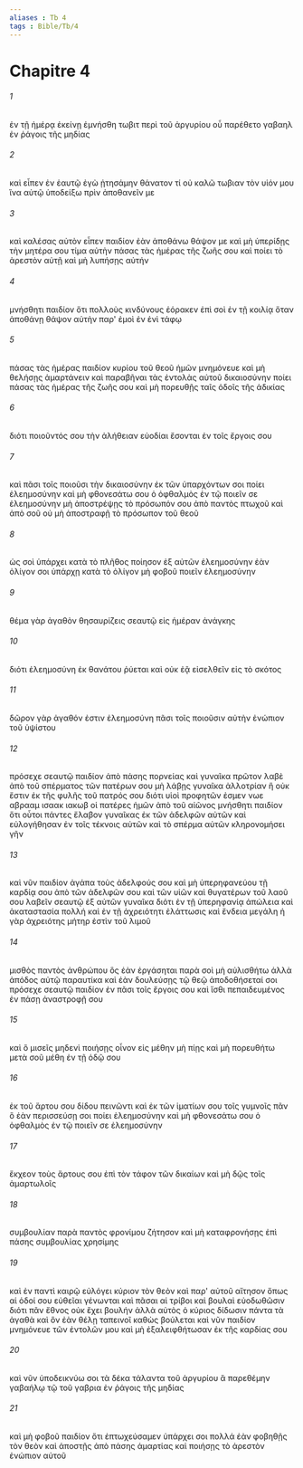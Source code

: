 ```yaml
---
aliases : Tb 4
tags : Bible/Tb/4
---
```


# Chapitre 4

###### 1
ἐν τῇ ἡμέρᾳ ἐκείνῃ ἐμνήσθη τωβιτ περὶ τοῦ ἀργυρίου οὗ παρέθετο γαβαηλ ἐν ῥάγοις τῆς μηδίας
###### 2
καὶ εἶπεν ἐν ἑαυτῷ ἐγὼ ᾐτησάμην θάνατον τί οὐ καλῶ τωβιαν τὸν υἱόν μου ἵνα αὐτῷ ὑποδείξω πρὶν ἀποθανεῖν με
###### 3
καὶ καλέσας αὐτὸν εἶπεν παιδίον ἐὰν ἀποθάνω θάψον με καὶ μὴ ὑπερίδῃς τὴν μητέρα σου τίμα αὐτὴν πάσας τὰς ἡμέρας τῆς ζωῆς σου καὶ ποίει τὸ ἀρεστὸν αὐτῇ καὶ μὴ λυπήσῃς αὐτήν
###### 4
μνήσθητι παιδίον ὅτι πολλοὺς κινδύνους ἑόρακεν ἐπὶ σοὶ ἐν τῇ κοιλίᾳ ὅταν ἀποθάνῃ θάψον αὐτὴν παρ' ἐμοὶ ἐν ἑνὶ τάφῳ
###### 5
πάσας τὰς ἡμέρας παιδίον κυρίου τοῦ θεοῦ ἡμῶν μνημόνευε καὶ μὴ θελήσῃς ἁμαρτάνειν καὶ παραβῆναι τὰς ἐντολὰς αὐτοῦ δικαιοσύνην ποίει πάσας τὰς ἡμέρας τῆς ζωῆς σου καὶ μὴ πορευθῇς ταῖς ὁδοῖς τῆς ἀδικίας
###### 6
διότι ποιοῦντός σου τὴν ἀλήθειαν εὐοδίαι ἔσονται ἐν τοῖς ἔργοις σου
###### 7
καὶ πᾶσι τοῖς ποιοῦσι τὴν δικαιοσύνην ἐκ τῶν ὑπαρχόντων σοι ποίει ἐλεημοσύνην καὶ μὴ φθονεσάτω σου ὁ ὀφθαλμὸς ἐν τῷ ποιεῖν σε ἐλεημοσύνην μὴ ἀποστρέψῃς τὸ πρόσωπόν σου ἀπὸ παντὸς πτωχοῦ καὶ ἀπὸ σοῦ οὐ μὴ ἀποστραφῇ τὸ πρόσωπον τοῦ θεοῦ
###### 8
ὡς σοὶ ὑπάρχει κατὰ τὸ πλῆθος ποίησον ἐξ αὐτῶν ἐλεημοσύνην ἐὰν ὀλίγον σοι ὑπάρχῃ κατὰ τὸ ὀλίγον μὴ φοβοῦ ποιεῖν ἐλεημοσύνην
###### 9
θέμα γὰρ ἀγαθὸν θησαυρίζεις σεαυτῷ εἰς ἡμέραν ἀνάγκης
###### 10
διότι ἐλεημοσύνη ἐκ θανάτου ῥύεται καὶ οὐκ ἐᾷ εἰσελθεῖν εἰς τὸ σκότος
###### 11
δῶρον γὰρ ἀγαθόν ἐστιν ἐλεημοσύνη πᾶσι τοῖς ποιοῦσιν αὐτὴν ἐνώπιον τοῦ ὑψίστου
###### 12
πρόσεχε σεαυτῷ παιδίον ἀπὸ πάσης πορνείας καὶ γυναῖκα πρῶτον λαβὲ ἀπὸ τοῦ σπέρματος τῶν πατέρων σου μὴ λάβῃς γυναῖκα ἀλλοτρίαν ἣ οὐκ ἔστιν ἐκ τῆς φυλῆς τοῦ πατρός σου διότι υἱοὶ προφητῶν ἐσμεν νωε αβρααμ ισαακ ιακωβ οἱ πατέρες ἡμῶν ἀπὸ τοῦ αἰῶνος μνήσθητι παιδίον ὅτι οὗτοι πάντες ἔλαβον γυναῖκας ἐκ τῶν ἀδελφῶν αὐτῶν καὶ εὐλογήθησαν ἐν τοῖς τέκνοις αὐτῶν καὶ τὸ σπέρμα αὐτῶν κληρονομήσει γῆν
###### 13
καὶ νῦν παιδίον ἀγάπα τοὺς ἀδελφούς σου καὶ μὴ ὑπερηφανεύου τῇ καρδίᾳ σου ἀπὸ τῶν ἀδελφῶν σου καὶ τῶν υἱῶν καὶ θυγατέρων τοῦ λαοῦ σου λαβεῖν σεαυτῷ ἐξ αὐτῶν γυναῖκα διότι ἐν τῇ ὑπερηφανίᾳ ἀπώλεια καὶ ἀκαταστασία πολλή καὶ ἐν τῇ ἀχρειότητι ἐλάττωσις καὶ ἔνδεια μεγάλη ἡ γὰρ ἀχρειότης μήτηρ ἐστὶν τοῦ λιμοῦ
###### 14
μισθὸς παντὸς ἀνθρώπου ὃς ἐὰν ἐργάσηται παρὰ σοὶ μὴ αὐλισθήτω ἀλλὰ ἀπόδος αὐτῷ παραυτίκα καὶ ἐὰν δουλεύσῃς τῷ θεῷ ἀποδοθήσεταί σοι πρόσεχε σεαυτῷ παιδίον ἐν πᾶσι τοῖς ἔργοις σου καὶ ἴσθι πεπαιδευμένος ἐν πάσῃ ἀναστροφῇ σου
###### 15
καὶ ὃ μισεῖς μηδενὶ ποιήσῃς οἶνον εἰς μέθην μὴ πίῃς καὶ μὴ πορευθήτω μετὰ σοῦ μέθη ἐν τῇ ὁδῷ σου
###### 16
ἐκ τοῦ ἄρτου σου δίδου πεινῶντι καὶ ἐκ τῶν ἱματίων σου τοῖς γυμνοῖς πᾶν ὃ ἐὰν περισσεύσῃ σοι ποίει ἐλεημοσύνην καὶ μὴ φθονεσάτω σου ὁ ὀφθαλμὸς ἐν τῷ ποιεῖν σε ἐλεημοσύνην
###### 17
ἔκχεον τοὺς ἄρτους σου ἐπὶ τὸν τάφον τῶν δικαίων καὶ μὴ δῷς τοῖς ἁμαρτωλοῖς
###### 18
συμβουλίαν παρὰ παντὸς φρονίμου ζήτησον καὶ μὴ καταφρονήσῃς ἐπὶ πάσης συμβουλίας χρησίμης
###### 19
καὶ ἐν παντὶ καιρῷ εὐλόγει κύριον τὸν θεὸν καὶ παρ' αὐτοῦ αἴτησον ὅπως αἱ ὁδοί σου εὐθεῖαι γένωνται καὶ πᾶσαι αἱ τρίβοι καὶ βουλαὶ εὐοδωθῶσιν διότι πᾶν ἔθνος οὐκ ἔχει βουλήν ἀλλὰ αὐτὸς ὁ κύριος δίδωσιν πάντα τὰ ἀγαθὰ καὶ ὃν ἐὰν θέλῃ ταπεινοῖ καθὼς βούλεται καὶ νῦν παιδίον μνημόνευε τῶν ἐντολῶν μου καὶ μὴ ἐξαλειφθήτωσαν ἐκ τῆς καρδίας σου
###### 20
καὶ νῦν ὑποδεικνύω σοι τὰ δέκα τάλαντα τοῦ ἀργυρίου ἃ παρεθέμην γαβαήλῳ τῷ τοῦ γαβρια ἐν ῥάγοις τῆς μηδίας
###### 21
καὶ μὴ φοβοῦ παιδίον ὅτι ἐπτωχεύσαμεν ὑπάρχει σοι πολλά ἐὰν φοβηθῇς τὸν θεὸν καὶ ἀποστῇς ἀπὸ πάσης ἁμαρτίας καὶ ποιήσῃς τὸ ἀρεστὸν ἐνώπιον αὐτοῦ
